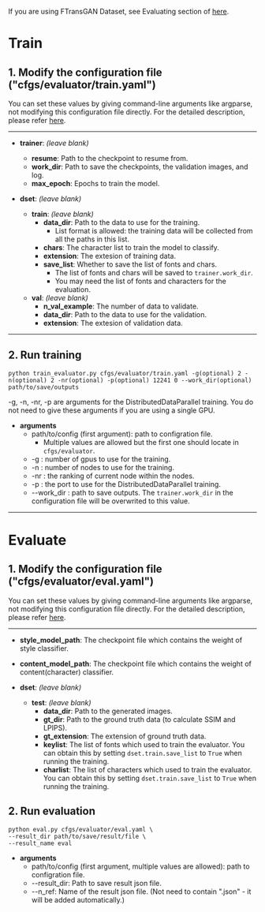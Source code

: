 If you are using FTransGAN Dataset, see Evaluating section of [here](docs/FTransGAN-Dataset.md).


# Train
## 1. Modify the configuration file ("cfgs/evaluator/train.yaml")

You can set these values by giving command-line arguments like argparse, not modifying this configuration file directly.
For the detailed description, please refer [here](https://github.com/khanrc/sconf#cli-modification).

---
- **trainer**: _(leave blank)_
  - **resume**: Path to the checkpoint to resume from.
  - **work_dir**: Path to save the checkpoints, the validation images, and log.
  - **max_epoch**: Epochs to train the model.
  
- **dset**: _(leave blank)_
  - **train**: _(leave blank)_
    - **data_dir**: Path to the data to use for the training.
      - List format is allowed: the training data will be collected from all the paths in this list.
    - **chars**: The character list to train the model to classify.
    - **extension**: The extesion of training data.
    - **save_list**: Whether to save the list of fonts and chars. 
      - The list of fonts and chars will be saved to `trainer.work_dir`.
      - You may need the list of fonts and characters for the evaluation.
  - **val**: _(leave blank)_
    - **n_val_example**: The number of data to validate.
    - **data_dir**: Path to the data to use for the validation.
    - **extension**: The extesion of validation data.

---

## 2. Run training

```
python train_evaluator.py cfgs/evaluator/train.yaml -g(optional) 2 -n(optional) 2 -nr(optional) -p(optional) 12241 0 --work_dir(optional) path/to/save/outputs
```
-g, -n, -nr, -p are arguments for the DistributedDataParallel training.
You do not need to give these arguments if you are using a single GPU.

* **arguments**
  * path/to/config (first argument): path to configration file.
    * Multiple values are allowed but the first one should locate in `cfgs/evaluator`.
  * \-g : number of gpus to use for the training.
  * \-n : number of nodes to use for the training.
  * \-nr : the ranking of current node within the nodes.
  * \-p : the port to use for the DistributedDataParallel training.
  * \-\-work_dir : path to save outputs. The `trainer.work_dir` in the configuration file will be overwrited to this value.
  

---

# Evaluate

## 1. Modify the configuration file ("cfgs/evaluator/eval.yaml")

You can set these values by giving command-line arguments like argparse, not modifying this configuration file directly.
For the detailed description, please refer [here](https://github.com/khanrc/sconf#cli-modification).

---
- **style_model_path**: The checkpoint file which contains the weight of style classifier.
- **content_model_path**: The checkpoint file which contains the weight of content(character) classifier.

- **dset**: _(leave blank)_
  - **test**: _(leave blank)_
    - **data_dir**: Path to the generated images.
    - **gt_dir**: Path to the ground truth data (to calculate SSIM and LPIPS).
    - **gt_extension**: The extension of ground truth data.
    - **keylist**: The list of fonts which used to train the evaluator. You can obtain this by setting `dset.train.save_list` to `True` when running the training.
    - **charlist**: The list of characters which used to train the evaluator. You can obtain this by setting `dset.train.save_list` to `True` when running the training.
    

## 2. Run evaluation

```
python eval.py cfgs/evaluator/eval.yaml \
--result_dir path/to/save/result/file \
--result_name eval
```
* **arguments**
  * path/to/config (first argument, multiple values are allowed): path to configration file.
  * \-\-result_dir: Path to save result json file.
  * \-\-n_ref: Name of the result json file. (Not need to contain ".json" - it will be added automatically.)